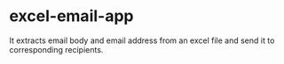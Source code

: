 # excel-email-app
It extracts email body and email address from an excel file and send it to corresponding recipients.
